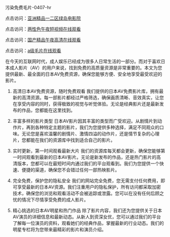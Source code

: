
污染免费毛片-0407-hr


点击访问：<a href="https://bered.pages.dev/">亚洲精品一二区绿岛电影院</a>

点击访问：<a href="https://rtj-3zo.pages.dev/">两性色午夜短视频在线观看</a>

点击访问：<a href="https://vassv.pages.dev/">国产精品午夜高清在线观看</a>

点击访问：<a href="https://https://vassv.pages.dev/">a级毛片在线观看</a>


在今天的互联网时代，成人娱乐已经成为很多人日常生活的一部分。而对于喜欢日本成人影片（AV）的用户来说，找到免费的高质量资源是非常重要的。本文为您提供最新、最全面的日本AV免费资源，确保您能够方便、安全地享受最受欢迎的影片。

1. 高清日本AV免费资源，随时免费观看
我们提供的日本AV免费影片库，拥有最新的高清资源。每一部影片都经过严格筛选，确保画质清晰、音效真实，让您在享受内容的同时，获得极致的视觉与听觉体验。无论是经典影片还是最新发布的作品，您都能在这里找到。

2. 丰富多样的影片类型
日本AV影片因其丰富的类型而广受欢迎。从剧情片到动作片，再到各种特定主题的影片，我们为您提供多种选择，满足不同观众的口味。无论您是喜欢温馨的剧情片、激情四溢的动作片，还是情节复杂的心理片，您都能在我们的资源库中找到适合自己的影片。

3. 实时更新，第一时间观看最新大片
我们的资源库每天都会更新，确保您能够第一时间观看到最新的日本AV影片。无论是新发布的作品，还是热门影片的高清版本，您都可以在最短时间内通过我们的平台观看到。我们为您提供一个快速、便捷的渠道，确保您不会错过任何一部热映影片。

4. 完全免费，保护您的隐私安全
我们的网站完全免费，您无需支付任何费用，即可享受最新的日本AV资源。我们注重用户的隐私保护，所有访问都采取加密技术，确保您的浏览和观看活动不会被追踪或泄露。您可以在没有任何后顾之忧的情况下尽情享受免费的成人影片。

5. 精心挑选的日本AV明星和热门作品
除了影片内容，我们还为您提供关于日本AV演员的详细信息和最新动态。从新人到资深女优，您可以通过我们的平台了解每一位演员的资料，观看她们的经典作品，掌握最新的行业动态。我们的明星专栏将为您带来最精彩的影片和演员介绍。

<span style="display:none;">[Canonical link]( https://github.com/pm20250704/325345 ）</span>
